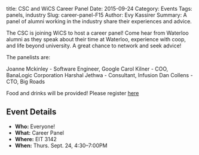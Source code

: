 title: CSC and WiCS Career Panel
Date: 2015-09-24
Category: Events
Tags: panels, industry
Slug: career-panel-F15
Author: Evy Kassirer
Summary: A panel of alumni working in the industry share their experiences and advice.

The CSC is joining WiCS to host a career panel! Come hear from Waterloo alumni 
as they speak about their time at Waterloo, experience with coop, and life 
beyond university. A great chance to network and seek advice!

The panelists are:

Joanne Mckinley - Software Engineer, Google
Carol Kilner - COO, BanaLogic Corporation
Harshal Jethwa - Consultant, Infusion
Dan Collens - CTO, Big Roads

Food and drinks will be provided! Please register [here](https://docs.google.com/forms/d/1G-8LFLgxQUkahXvODpS2cVSvceNibTt18Uc8TnhlKI8/viewform?usp=send_form)

## Event Details ##

+ **Who:** Everyone!
+ **What:** Career Panel
+ **Where:** EIT 3142
+ **When:** Thurs. Sept. 24, 4:30&ndash;7:00PM
